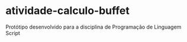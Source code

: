 # atividade-calculo-buffet
Protótipo desenvolvido para a disciplina de Programação de Linguagem Script
